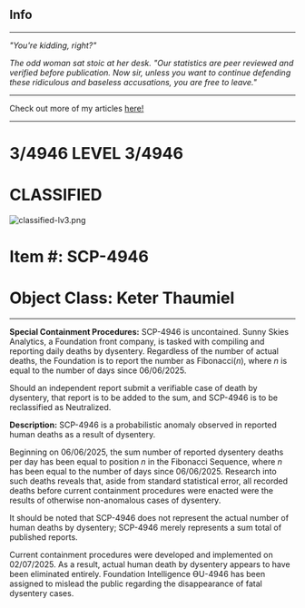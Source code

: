 Info
----

* * *

_"You're kidding, right?"_

_The odd woman sat stoic at her desk. "Our statistics are peer reviewed and verified before publication. Now sir, unless you want to continue defending these ridiculous and baseless accusations, you are free to leave."_

* * *

Check out more of my articles [here!](/uraniumempire)

* * *

3/4946 LEVEL 3/4946
===================

CLASSIFIED
==========

![classified-lv3.png](http://www.scp-wiki.net/local--files/component:classified-decoration-base/classified-lv3.png)

Item #: SCP-4946
================

Object Class: Keter Thaumiel
============================

* * *

**Special Containment Procedures:** SCP-4946 is uncontained. Sunny Skies Analytics, a Foundation front company, is tasked with compiling and reporting daily deaths by dysentery. Regardless of the number of actual deaths, the Foundation is to report the number as Fibonacci(_n_), where _n_ is equal to the number of days since 06/06/2025.

Should an independent report submit a verifiable case of death by dysentery, that report is to be added to the sum, and SCP-4946 is to be reclassified as Neutralized.

**Description:** SCP-4946 is a probabilistic anomaly observed in reported human deaths as a result of dysentery.

Beginning on 06/06/2025, the sum number of reported dysentery deaths per day has been equal to position _n_ in the Fibonacci Sequence, where _n_ has been equal to the number of days since 06/06/2025. Research into such deaths reveals that, aside from standard statistical error, all recorded deaths before current containment procedures were enacted were the results of otherwise non-anomalous cases of dysentery.

It should be noted that SCP-4946 does not represent the actual number of human deaths by dysentery; SCP-4946 merely represents a sum total of published reports.

Current containment procedures were developed and implemented on 02/07/2025. As a result, actual human death by dysentery appears to have been eliminated entirely. Foundation Intelligence ƟU-4946 has been assigned to mislead the public regarding the disappearance of fatal dysentery cases.